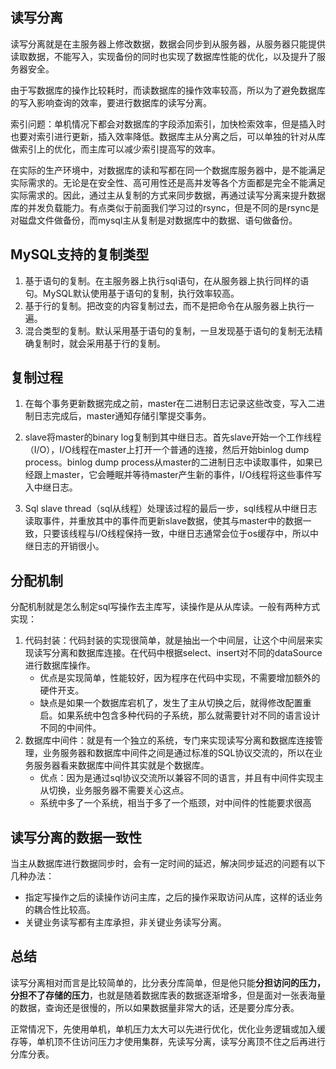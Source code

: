 ## 读写分离
读写分离就是在主服务器上修改数据，数据会同步到从服务器，从服务器只能提供读取数据，不能写入，实现备份的同时也实现了数据库性能的优化，以及提升了服务器安全。

由于写数据库的操作比较耗时，而读数据库的操作效率较高，所以为了避免数据库的写入影响查询的效率，要进行数据库的读写分离。

索引问题：单机情况下都会对数据库的字段添加索引，加快检索效率，但是插入时也要对索引进行更新，插入效率降低。数据库主从分离之后，可以单独的针对从库做索引上的优化，而主库可以减少索引提高写的效率。

在实际的生产环境中，对数据库的读和写都在同一个数据库服务器中，是不能满足实际需求的。无论是在安全性、高可用性还是高并发等各个方面都是完全不能满足实际需求的。因此，通过主从复制的方式来同步数据，再通过读写分离来提升数据库的并发负载能力。有点类似于前面我们学习过的rsync，但是不同的是rsync是对磁盘文件做备份，而mysql主从复制是对数据库中的数据、语句做备份。

## MySQL支持的复制类型
1. 基于语句的复制。在主服务器上执行sql语句，在从服务器上执行同样的语句。MySQL默认使用基于语句的复制，执行效率较高。
2. 基于行的复制。把改变的内容复制过去，而不是把命令在从服务器上执行一遍。
3. 混合类型的复制。默认采用基于语句的复制，一旦发现基于语句的复制无法精确复制时，就会采用基于行的复制。

## 复制过程
1. 在每个事务更新数据完成之前，master在二进制日志记录这些改变，写入二进制日志完成后，master通知存储引擎提交事务。

2. slave将master的binary log复制到其中继日志。首先slave开始一个工作线程（I/O），I/O线程在master上打开一个普通的连接，然后开始binlog dump process。binlog dump process从master的二进制日志中读取事件，如果已经跟上master，它会睡眠并等待master产生新的事件，I/O线程将这些事件写入中继日志。

3. Sql slave thread（sql从线程）处理该过程的最后一步，sql线程从中继日志读取事件，并重放其中的事件而更新slave数据，使其与master中的数据一致，只要该线程与I/O线程保持一致，中继日志通常会位于os缓存中，所以中继日志的开销很小。

## 分配机制
分配机制就是怎么制定sql写操作去主库写，读操作是从从库读。一般有两种方式实现：
1. 代码封装：代码封装的实现很简单，就是抽出一个中间层，让这个中间层来实现读写分离和数据库连接。在代码中根据select、insert对不同的dataSource进行数据库操作。
    * 优点是实现简单，性能较好，因为程序在代码中实现，不需要增加额外的硬件开支。
    * 缺点是如果一个数据库宕机了，发生了主从切换之后，就得修改配置重启。如果系统中包含多种代码的子系统，那么就需要针对不同的语言设计不同的中间件。
2. 数据库中间件：就是有一个独立的系统，专门来实现读写分离和数据库连接管理，业务服务器和数据库中间件之间是通过标准的SQL协议交流的，所以在业务服务器看来数据库中间件其实就是个数据库。
    * 优点：因为是通过sql协议交流所以兼容不同的语言，并且有中间件实现主从切换，业务服务器不需要关心这点。
    * 系统中多了一个系统，相当于多了一个瓶颈，对中间件的性能要求很高

## 读写分离的数据一致性
当主从数据库进行数据同步时，会有一定时间的延迟，解决同步延迟的问题有以下几种办法：
* 指定写操作之后的读操作访问主库，之后的操作采取访问从库，这样的话业务的耦合性比较高。
* 关键业务读写都有主库承担，非关键业务读写分离。

## 总结
读写分离相对而言是比较简单的，比分表分库简单，但是他只能**分担访问的压力，分担不了存储的压力**，也就是随着数据库表的数据逐渐增多，但是面对一张表海量的数据，查询还是很慢的，所以如果数据量非常大的话，还是要分库分表。

正常情况下，先使用单机，单机压力太大可以先进行优化，优化业务逻辑或加入缓存等，单机顶不住访问压力才使用集群，先读写分离，读写分离顶不住之后再进行分库分表。